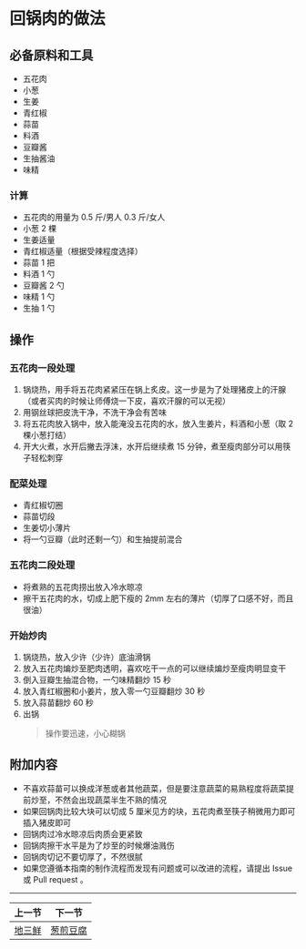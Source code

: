 # 回锅肉的做法

## 必备原料和工具

- 五花肉
- 小葱
- 生姜
- 青红椒
- 蒜苗
- 料酒
- 豆瓣酱
- 生抽酱油
- 味精

### 计算

- 五花肉的用量为 0.5 斤/男人 0.3 斤/女人
- 小葱 2 棵
- 生姜适量
- 青红椒适量（根据受辣程度选择）
- 蒜苗 1 把
- 料酒 1 勺
- 豆瓣酱 2 勺
- 味精 1 勺
- 生抽 1 勺

## 操作

### 五花肉一段处理

1. 锅烧热，用手将五花肉紧紧压在锅上炙皮。这一步是为了处理猪皮上的汗腺（或者买肉的时候让师傅烧一下皮，喜欢汗腺的可以无视）
2. 用钢丝球把皮洗干净，不洗干净会有苦味
3. 将五花肉放入锅中，放入能淹没五花肉的水，放入生姜片，料酒和小葱（取 2 棵小葱打结）
4. 开大火煮，水开后撇去浮沫，水开后继续煮 15 分钟，煮至瘦肉部分可以用筷子轻松刺穿

### 配菜处理

- 青红椒切圈
- 蒜苗切段
- 生姜切小薄片
- 将一勺豆瓣（此时还剩一勺）和生抽提前混合

### 五花肉二段处理

- 将煮熟的五花肉捞出放入冷水晾凉
- 擦干五花肉的水，切成上肥下瘦的 2mm 左右的薄片（切厚了口感不好，而且很油）

### 开始炒肉

1. 锅烧热，放入少许（少许）底油滑锅
2. 放入五花肉煸炒至肥肉透明，喜欢吃干一点的可以继续煸炒至瘦肉明显变干
3. 倒入豆瓣生抽混合物，一勺味精翻炒 15 秒
4. 放入青红椒圈和小姜片，放入零一勺豆瓣翻炒 30 秒
5. 放入蒜苗翻炒 60 秒
6. 出锅
    > 操作要迅速，小心糊锅

## 附加内容

- 不喜欢蒜苗可以换成洋葱或者其他蔬菜，但是要注意蔬菜的易熟程度将蔬菜提前炒至，不然会出现蔬菜半生不熟的情况
- 如果回锅肉比较大块可以切成 5 厘米见方的块，五花肉煮至筷子稍微用力即可插入猪皮即可
- 回锅肉过冷水晾凉后肉质会更紧致
- 回锅肉擦干水平是为了炒至的时候爆油溅伤
- 回锅肉切记不要切厚了，不然很腻
- 如果您遵循本指南的制作流程而发现有问题或可以改进的流程，请提出 Issue 或 Pull request 。

<hr>

| 上一节 | 下一节 |
| --- | --- |
| [地三鲜](../home-cooking/地三鲜.md) | [葱煎豆腐](../home-cooking/葱煎豆腐.md) |
